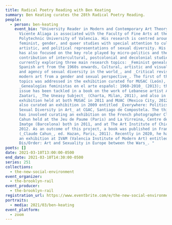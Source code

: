 ```yaml
---
title: Radical Poetry Reading with Ben Keating
summary: Ben Keating curates the 28th Radical Poetry Reading.
people:
  - person: ben-keating
    event_bio: "University Reader in Modern and Contemporary Art Theory, Juan
      Vicente Aliaga is associated with the Faculty of Fine Arts at the
      Polytechnic University of Valencia. His research is centred around
      feminist, gender, and queer studies with special attention to cultural,
      artistic, and political representations of sexual diversity. His teaching
      has also focused on the key role played by micro-politics and the
      contribution of intercultural, postcolonial and decolonial studies. He is
      currently exploring three main research topics: _Feminist genealogies in
      Spanish art from the 1960s onwards, Cultural, artistic and visual presence
      and agency of sexual diversity in the world_, and _Critical revision of
      modern art from a gender and sexual perspective_. The first of these
      topics was addressed in the exhibition curated for MUSAC (León),
      _Genealogías feministas en el arte español: 1960-2010_ (2013); the second
      issue has been tackled in a book on the work of Lebanese artist Akram
      Zaatari, _The Uneasy Subject_ (Charta, Milan, 2011), and also in an
      exhibition held at both MUSAC in 2011 and MUAC (Mexico City, 2012). He has
      also curated an exhibition in 2009 entitled _Everywhere: Politics of
      Sexual Diversity in Art_ at CGAC, Santiago de Compostela. The third issue
      has involved curating an exhibition on the French photographer Claude
      Cahun held at the Jeu de Paume (Paris) and La Virreina, Centre de la
      Imatge (Barcelona) both in 2011, and at The Art Institute of Chicago in
      2012. As an outcome of this project, a book was published in France
      (_Claude Cahun_, ed. Hazan, Paris, 2011). Recently in 2020, he has curated
      an exhibition at IVAM (Valencia Institute of Modern Art) entitled _Moral
      Dis/Order: Art and Sexuality in Europe between the Wars_. "
poets: []
date: 2021-03-10T13:00:00-0500
end_date: 2021-03-10T14:30:00-0500
series: 251
collections:
  - the-new-social-environment
event_organizer:
  - the-brooklyn-rail
event_producer:
  - the-brooklyn-rail
registration_url: https://www.eventbrite.com/e/the-new-social-environment-251-radical-poetry-reading-with-ben-keating-tickets-144696064825
portraits:
  - media: 2021/03/ben-keating
event_platform:
  - zoom
---
```

